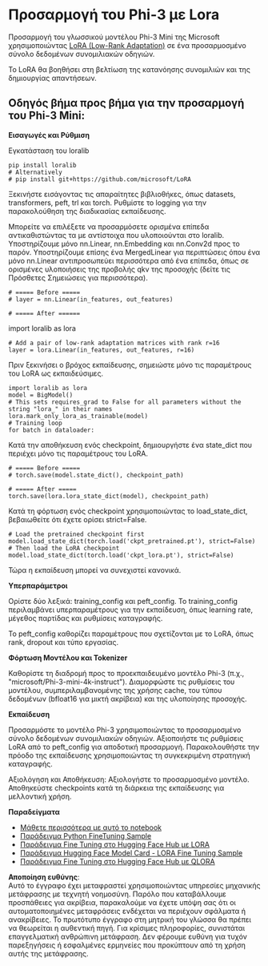 # **Προσαρμογή του Phi-3 με Lora**

Προσαρμογή του γλωσσικού μοντέλου Phi-3 Mini της Microsoft χρησιμοποιώντας [LoRA (Low-Rank Adaptation)](https://github.com/microsoft/LoRA?WT.mc_id=aiml-138114-kinfeylo) σε ένα προσαρμοσμένο σύνολο δεδομένων συνομιλιακών οδηγιών.

Το LoRA θα βοηθήσει στη βελτίωση της κατανόησης συνομιλιών και της δημιουργίας απαντήσεων.

## Οδηγός βήμα προς βήμα για την προσαρμογή του Phi-3 Mini:

**Εισαγωγές και Ρύθμιση**

Εγκατάσταση του loralib

```
pip install loralib
# Alternatively
# pip install git+https://github.com/microsoft/LoRA

```

Ξεκινήστε εισάγοντας τις απαραίτητες βιβλιοθήκες, όπως datasets, transformers, peft, trl και torch. 
Ρυθμίστε το logging για την παρακολούθηση της διαδικασίας εκπαίδευσης.

Μπορείτε να επιλέξετε να προσαρμόσετε ορισμένα επίπεδα αντικαθιστώντας τα με αντίστοιχα που υλοποιούνται στο loralib. Υποστηρίζουμε μόνο nn.Linear, nn.Embedding και nn.Conv2d προς το παρόν. Υποστηρίζουμε επίσης ένα MergedLinear για περιπτώσεις όπου ένα μόνο nn.Linear αντιπροσωπεύει περισσότερα από ένα επίπεδα, όπως σε ορισμένες υλοποιήσεις της προβολής qkv της προσοχής (δείτε τις Πρόσθετες Σημειώσεις για περισσότερα).

```
# ===== Before =====
# layer = nn.Linear(in_features, out_features)
```

```
# ===== After ======
```

import loralib as lora

```
# Add a pair of low-rank adaptation matrices with rank r=16
layer = lora.Linear(in_features, out_features, r=16)
```

Πριν ξεκινήσει ο βρόχος εκπαίδευσης, σημειώστε μόνο τις παραμέτρους του LoRA ως εκπαιδεύσιμες.

```
import loralib as lora
model = BigModel()
# This sets requires_grad to False for all parameters without the string "lora_" in their names
lora.mark_only_lora_as_trainable(model)
# Training loop
for batch in dataloader:
```

Κατά την αποθήκευση ενός checkpoint, δημιουργήστε ένα state_dict που περιέχει μόνο τις παραμέτρους του LoRA.

```
# ===== Before =====
# torch.save(model.state_dict(), checkpoint_path)
```
```
# ===== After =====
torch.save(lora.lora_state_dict(model), checkpoint_path)
```

Κατά τη φόρτωση ενός checkpoint χρησιμοποιώντας το load_state_dict, βεβαιωθείτε ότι έχετε ορίσει strict=False.

```
# Load the pretrained checkpoint first
model.load_state_dict(torch.load('ckpt_pretrained.pt'), strict=False)
# Then load the LoRA checkpoint
model.load_state_dict(torch.load('ckpt_lora.pt'), strict=False)
```

Τώρα η εκπαίδευση μπορεί να συνεχιστεί κανονικά.

**Υπερπαράμετροι**

Ορίστε δύο λεξικά: training_config και peft_config. Το training_config περιλαμβάνει υπερπαραμέτρους για την εκπαίδευση, όπως learning rate, μέγεθος παρτίδας και ρυθμίσεις καταγραφής.

Το peft_config καθορίζει παραμέτρους που σχετίζονται με το LoRA, όπως rank, dropout και τύπο εργασίας.

**Φόρτωση Μοντέλου και Tokenizer**

Καθορίστε τη διαδρομή προς το προεκπαιδευμένο μοντέλο Phi-3 (π.χ., "microsoft/Phi-3-mini-4k-instruct"). Διαμορφώστε τις ρυθμίσεις του μοντέλου, συμπεριλαμβανομένης της χρήσης cache, του τύπου δεδομένων (bfloat16 για μικτή ακρίβεια) και της υλοποίησης προσοχής.

**Εκπαίδευση**

Προσαρμόστε το μοντέλο Phi-3 χρησιμοποιώντας το προσαρμοσμένο σύνολο δεδομένων συνομιλιακών οδηγιών. Αξιοποιήστε τις ρυθμίσεις LoRA από το peft_config για αποδοτική προσαρμογή. Παρακολουθήστε την πρόοδο της εκπαίδευσης χρησιμοποιώντας τη συγκεκριμένη στρατηγική καταγραφής.

Αξιολόγηση και Αποθήκευση: Αξιολογήστε το προσαρμοσμένο μοντέλο.
Αποθηκεύστε checkpoints κατά τη διάρκεια της εκπαίδευσης για μελλοντική χρήση.

**Παραδείγματα**
- [Μάθετε περισσότερα με αυτό το notebook](../../../../code/03.Finetuning/Phi_3_Inference_Finetuning.ipynb)
- [Παράδειγμα Python FineTuning Sample](../../../../code/03.Finetuning/FineTrainingScript.py)
- [Παράδειγμα Fine Tuning στο Hugging Face Hub με LORA](../../../../code/03.Finetuning/Phi-3-finetune-lora-python.ipynb)
- [Παράδειγμα Hugging Face Model Card - LORA Fine Tuning Sample](https://huggingface.co/microsoft/Phi-3-mini-4k-instruct/blob/main/sample_finetune.py)
- [Παράδειγμα Fine Tuning στο Hugging Face Hub με QLORA](../../../../code/03.Finetuning/Phi-3-finetune-qlora-python.ipynb)

**Αποποίηση ευθύνης**:  
Αυτό το έγγραφο έχει μεταφραστεί χρησιμοποιώντας υπηρεσίες μηχανικής μετάφρασης με τεχνητή νοημοσύνη. Παρόλο που καταβάλλουμε προσπάθειες για ακρίβεια, παρακαλούμε να έχετε υπόψη σας ότι οι αυτοματοποιημένες μεταφράσεις ενδέχεται να περιέχουν σφάλματα ή ανακρίβειες. Το πρωτότυπο έγγραφο στη μητρική του γλώσσα θα πρέπει να θεωρείται η αυθεντική πηγή. Για κρίσιμες πληροφορίες, συνιστάται επαγγελματική ανθρώπινη μετάφραση. Δεν φέρουμε ευθύνη για τυχόν παρεξηγήσεις ή εσφαλμένες ερμηνείες που προκύπτουν από τη χρήση αυτής της μετάφρασης.